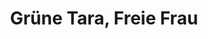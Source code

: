 ---
layout: SeminarLayout
title: 'Grüne Tara, Freie Frau'
startDate: '27.12.2020'
endDate: '05.01.2021'
descriptionShort: 'Die Praxis der Grünen Tara wird eröffnet einen direkten Zugang zur offenen, klaren und feinfühligen Tiefenstruktur des Geistes, zu unserer angeborenen Weisheit, Liebesfähigkeit und Kraft.'
description: 'Stille Meditation im Sitzen und Gehen, Rezitationen, Vorträge und angeleitete Meditationen sowie ein aufgelockerter Tagesablauf mit individuellen Praxisphasen, Gruppen- und Einzelgesprächen fördern ein kluges und liebevolles Umgehen mit eingefahrenen Mustern. Für Frauen, die mit der Praxis vertraut sind, sie vertiefen wollen und Freude am Singen und Rezitieren haben. Ein Highlight dieses Kurses ist die gemeinsame Tara-Nacht zu Silvester. 
Voraussetzung sind zwei Tara-Wochen, davon eine bei Sylvia Wetzel und regelmässige Tara-Praxis.
Bei Fragen zu den Kursen mit Sylvia Wetzel richten Sie sich bitte an: Nives Bercht,Tel.030-6181214, E-Mail: info@sylvia-wetzel'
honorar: 'auf freiwilliger Basis (Dana), Empfehlung 180 - 350 €'
kursgebuehr: '120 €'
unterkunft: '360 €, Aufpreis bei Einzelzimmer'
dozentenbeschreibung: '<strong>Sylvia Wetzel</strong> (geb. 1949), Publizistin und buddhistische Meditationslehrerin, befasst sich seit 1968 mit psychologischen und politischen Wegen zur Befreiung und seit 1977 mit dem Buddhismus. Ausbildung in der tibetischen Tradition (Thubten Yeshe, Zopa Rinpoche, Geshe Tegchok, Ann McNeil und Rigdzin Shikpo) und zwei Jahre Praxis als Nonne. Wichtige Impulse kommen aus dem Rinzai-Zen (Gesshin Prabhasa Dharma Roshi und Ama Samy), aus dem Theravada (Ayya Khema), dem Tara-Rokpa-Prozess (Akong Rinpoche, Edie Irwin) und aus der Arbeit in buddhistischen Gemeinschaften, im Dachverband DBU und bei der Zeitschrift Lotusblätter (heute Buddhismus Aktuell). Sylvia Wetzel unterrichtet seit 1986 Entspannung, Meditation und Buddhismus. Mit ihrer Art der Reflexion von kulturellen Bedingungen und Geschlechterrollen ist sie eine Pionierin des Buddhismus im Westen.'
website: 'Sylvia Wetzel'
websiteUrl: 'http://www.sylvia-wetzel.de'
performers: 'Sylvia Wetzel, Lehr-Assistenz: Christine Kalkowski'
---
